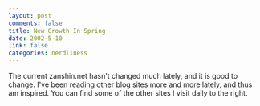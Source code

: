 ```yaml
--- 
layout: post
comments: false
title: New Growth In Spring
date: 2002-5-10
link: false
categories: nerdliness
---
```

The current zanshin.net hasn't changed much lately, and it is good to change.  I've been reading other blog sites more and more lately, and thus am inspired.  You can find some of the other sites I visit daily to the right.
